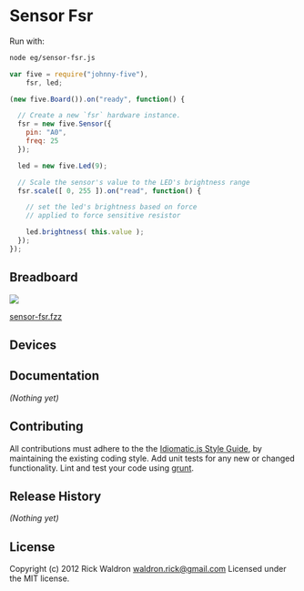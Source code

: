 # Sensor Fsr

Run with:
```bash
node eg/sensor-fsr.js
```


```javascript
var five = require("johnny-five"),
    fsr, led;

(new five.Board()).on("ready", function() {

  // Create a new `fsr` hardware instance.
  fsr = new five.Sensor({
    pin: "A0",
    freq: 25
  });

  led = new five.Led(9);

  // Scale the sensor's value to the LED's brightness range
  fsr.scale([ 0, 255 ]).on("read", function() {

    // set the led's brightness based on force
    // applied to force sensitive resistor

    led.brightness( this.value );
  });
});

```

## Breadboard

<img src="https://raw.github.com/rwldrn/johnny-five/master/docs/breadboard/sensor-fsr.png">

[sensor-fsr.fzz](https://github.com/rwldrn/johnny-five/blob/master/docs/breadboard/sensor-fsr.fzz)



## Devices




## Documentation

_(Nothing yet)_









## Contributing
All contributions must adhere to the the [Idiomatic.js Style Guide](https://github.com/rwldrn/idiomatic.js),
by maintaining the existing coding style. Add unit tests for any new or changed functionality. Lint and test your code using [grunt](https://github.com/cowboy/grunt).

## Release History
_(Nothing yet)_

## License
Copyright (c) 2012 Rick Waldron <waldron.rick@gmail.com>
Licensed under the MIT license.
